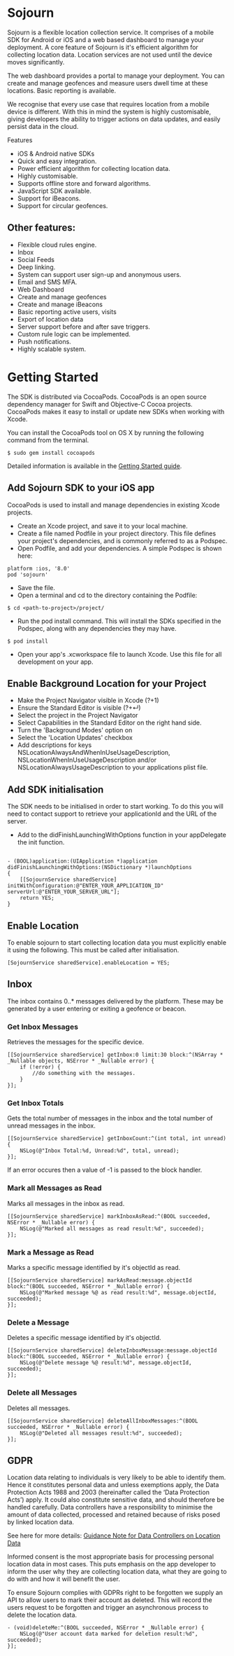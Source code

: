 # Sojourn
Sojourn is a flexible location collection service. It comprises of a mobile SDK for Android or iOS and a web based dashboard to manage your deployment. A core feature of Sojourn is it's efficient algorithm for collecting location data. Location services are not used until the device moves significantly.

The web dashboard provides a portal to manage your deployment. You can create and manage geofences and measure users dwell time at these locations. Basic reporting is available.

We recognise that every use case that requires location from a mobile device is different. With this in mind the system is highly customisable, giving developers the ability to trigger actions on data updates, and easily persist data in the cloud.

Features
* iOS & Android native SDKs
* Quick and easy integration.
* Power efficient algorithm for collecting location data.
* Highly customisable.
* Supports offline store and forward algorithms.
* JavaScript SDK available.
* Support for iBeacons.
* Support for circular geofences.
## Other features:
* Flexible cloud rules engine.
* Inbox
* Social Feeds
* Deep linking.
* System can support user sign-up and anonymous users.
* Email and SMS MFA.
* Web Dashboard
* Create and manage geofences
* Create and manage iBeacons
* Basic reporting active users, visits
* Export of location data
* Server support before and after save triggers.
* Custom rule logic can be implemented.
* Push notifications.
* Highly scalable system.

# Getting Started
The SDK is distributed via CocoaPods. CocoaPods is an open source dependency manager for Swift and Objective-C Cocoa projects. CocoaPods makes it easy to install or update new SDKs when working with Xcode.

You can install the CocoaPods tool on OS X by running the following command from the terminal. 

`$ sudo gem install cocoapods`

Detailed information is available in the [Getting Started guide](https://guides.cocoapods.org/using/getting-started.html#getting-started).

## Add Sojourn SDK to your iOS app
CocoaPods is used to install and manage dependencies in existing Xcode projects.

* Create an Xcode project, and save it to your local machine.
* Create a file named Podfile in your project directory. This file defines your project's dependencies, and is commonly referred to as a Podspec.
* Open Podfile, and add your dependencies. A simple Podspec is shown here:

```source 'https://github.com/CocoaPods/Specs.git'
platform :ios, '8.0'
pod 'sojourn'
```

* Save the file.
* Open a terminal and cd to the directory containing the Podfile:

`$ cd <path-to-project>/project/`

* Run the pod install command. This will install the SDKs specified in the Podspec, along with any dependencies they may have.

`$ pod install`
* Open your app's .xcworkspace file to launch Xcode. Use this file for all development on your app.

## Enable Background Location for your Project
* Make the Project Navigator visible in Xcode (?+1)
* Ensure the Standard Editor is visible (?+↵)
* Select the project in the Project Navigator
* Select Capabilities in the Standard Editor on the right hand side.
* Turn the 'Background Modes' option on
* Select the 'Location Updates' checkbox
* Add descriptions for keys NSLocationAlwaysAndWhenInUseUsageDescription, NSLocationWhenInUseUsageDescription and/or NSLocationAlwaysUsageDescription to your applications plist file.

## Add SDK initialisation
The SDK needs to be initialised in order to start working.  To do this you will need to contact support to retrieve your applicationId and the URL of the server.

* Add to the didFinishLaunchingWithOptions function in your appDelegate the init function.
```#import <sojourn/MCSService.h>
 
- (BOOL)application:(UIApplication *)application didFinishLaunchingWithOptions:(NSDictionary *)launchOptions
{
    [[SojournService sharedService] initWithConfiguration:@"ENTER_YOUR_APPLICATION_ID" serverUrl:@"ENTER_YOUR_SERVER_URL"];
    return YES;
}
```

## Enable Location 
To enable sojourn to start collecting location data you must explicitly enable it using the following.  This must be called after initialisation.

```
[SojournService sharedService].enableLocation = YES;
```

## Inbox
The inbox contains 0..* messages delivered by the platform.  These may be generated by a user entering or exiting a geofence or beacon.

### Get Inbox Messages
Retrieves the messages for the specific device.

```
[[SojournService sharedService] getInbox:0 limit:30 block:^(NSArray * _Nullable objects, NSError * _Nullable error) {
    if (!error) {
        //do something with the messages.
    }
}];
```

### Get Inbox Totals
Gets the total number of messages in the inbox and the total number of unread messages in the inbox.

```
[[SojournService sharedService] getInboxCount:^(int total, int unread) {
    NSLog(@"Inbox Total:%d, Unread:%d", total, unread);
}];
```

If an error occures then a value of -1 is passed to the block handler.

### Mark all Messages as Read
Marks all messages in the inbox as read.

```
[[SojournService sharedService] markInboxAsRead:^(BOOL succeeded, NSError * _Nullable error) {
    NSLog(@"Marked all messages as read result:%d", succeeded);
}];
```

### Mark a Message as Read
Marks a specific message identified by it's objectId as read.

```
[[SojournService sharedService] markAsRead:message.objectId block:^(BOOL succeeded, NSError * _Nullable error) {
    NSLog(@"Marked message %@ as read result:%d", message.objectId, succeeded);
}];
```

### Delete a Message
Deletes a specific message identified by it's objectId.

```
[[SojournService sharedService] deleteInboxMessage:message.objectId block:^(BOOL succeeded, NSError * _Nullable error) {
    NSLog(@"Delete message %@ result:%d", message.objectId, succeeded);
}];
```

### Delete all Messages
Deletes all messages.

```
[[SojournService sharedService] deleteAllInboxMessages:^(BOOL succeeded, NSError * _Nullable error) {
    NSLog(@"Deleted all messages result:%d", succeeded);
}];
```

## GDPR
Location data relating to individuals is very likely to be able to identify them. Hence it constitutes personal data and unless exemptions apply, the Data Protection Acts 1988 and 2003 (hereinafter called the ‘Data Protection Acts’) apply. It could also constitute sensitive data, and should therefore be handled carefully. Data controllers have a responsibility to minimise the amount of data collected, processed and retained because of risks posed by linked location data.

See here for more details:
[Guidance Note for Data Controllers on Location Data](https://www.dataprotection.ie/docs/Guidance-Note-for-Data-Controllers-on-Location-Data/1587.htm)
 
Informed consent is the most appropriate basis for processing personal location data in most cases.  This puts emphasis on the app developer to inform the user why they are collecting location data, what they are going to do with and how it will benefit the user.

To ensure Sojourn complies with GDPRs right to be forgotten we supply an API to allow users to mark their account as deleted.  This will record the users request to be forgotten and trigger an asynchronous process to delete the location data.

```
- (void)deleteMe:^(BOOL succeeded, NSError * _Nullable error) {
    NSLog(@"User account data marked for deletion result:%d", succeeded);
}];
```
